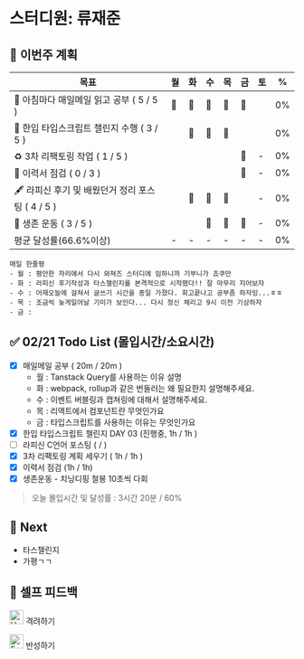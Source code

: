 # 스터디원: 류재준

## 🚀 이번주 계획

| 목표                            | 월   | 화   | 수   | 목   | 금   | 토   | %   |
| ------------------------------- | --- | --- | --- | --- | --- | --- | --- |
| 📰 아침마다 매일메일 읽고 공부 ( 5 / 5 ) |🌠|🌠|🌠|🌠|🌠|| 0% |
| 📌 한입 타입스크립트 챌린지 수행 ( 3 / 5 ) ||🌠|🌠|🌠||| 0% |
| ♻️ 3차 리팩토링 작업 ( 1 / 5 ) |||||🌠|-| 0%  |
| 🔧 이력서 점검 ( 0 / 3 ) |||||🌠|-| 0%  |
| 🖋️ 라피신 후기 및 배웠던거 정리 포스팅 ( 4 / 5 ) ||🌠|🌠|🌠||-| 0%  |
| 💪 생존 운동 ( 3 / 5 )               |||🌠|🌠|🌠|-| 0% |
| 평균 달성률(66.6%이상)      |-|-|-|-|-|-|  0% |


```text
매일 한줄평
- 월 : 평안한 자리에서 다시 와쳐즈 스터디에 임하니까 기부니가 죠쿠만
- 화 : 라피신 후기작성과 타스챌린지를 본격적으로 시작했다!! 잘 마무리 지어보쟈
- 수 : 어제오늘에 걸쳐서 글쓰기 시간을 종일 가졌다. 회고끝나고 공부좀 하자잉...ㅎㅎ
- 목 : 조금씩 늦게일어날 기미가 보인다... 다시 정신 체리고 9시 이전 기상하자
- 금 : 
```

## ✅ 02/21 Todo List (몰입시간/소요시간) 
- [x] 매일메일 공부 ( 20m / 20m )
  - 월 : Tanstack Query를 사용하는 이유 설명
  - 화 : webpack, rollup과 같은 번들러는 왜 필요한지 설명해주세요.
  - 수 : 이벤트 버블링과 캡쳐링에 대해서 설명해주세요.
  - 목 : 리액트에서 컴포넌트란 무엇인가요
  - 금 : 타입스크립트를 사용하는 이유는 무엇인가요
- [x] 한입 타입스크립트 챌린지 DAY 03 (진행중, 1h / 1h )
- [ ] 라피신 C언어 포스팅 (  /  )  
- [x] 3차 리팩토링 계획 세우기 ( 1h / 1h )
- [x] 이력서 점검 (1h / 1h)
- [x] 생존운동 - 치닝디핑 철봉 10초씩 다회
> 오늘 몰입시간 및 달성률 : 3시간 20분 / 60%

## 🌱 Next
- 타스챌린지
- 가평ㄱㄱ

## 🎉 셀프 피드백

<img src="https://raw.githubusercontent.com/Tarikul-Islam-Anik/Animated-Fluent-Emojis/master/Emojis/Smilies/Hugging%20Face.png" alt="Hugging Face" width="25" height="25"> 격려하기</img>

> 

<img src="https://raw.githubusercontent.com/Tarikul-Islam-Anik/Animated-Fluent-Emojis/master/Emojis/Smilies/Face%20with%20Monocle.png" alt="Face with Monocle" width="25" height="25"> 반성하기</img>

> 
